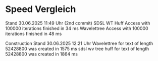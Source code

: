 # Speed Vergleich
Stand 30.06.2025 11:49 Uhr (2nd commit)
SDSL WT Huff Access with 100000 iterations finished in 34 ms
Wavelettree Access with 100000 iterations finished in 48 ms


Construction
Stand 30.06.2025 12:21 Uhr
Wavelettree for text of length 52428800 was created in 1575 ms
sdsl wv tree huff for text of length 52428800 was created in 1864 ms